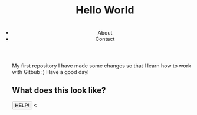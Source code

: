 <!DOCTYPE html>
<html>
<head>
	<title>TEA PAGE</title>
	
<style>
ul {
	display: inline;
	}
</style>
</head>

<body>
<header>
	<h1>Hello World</h1>
	<ul>
		<li>About</li>
		<li>Contact</li>
</header>	
	
My first repository
I have made some changes so that I learn how to work with Gitbub :)
Have a good day!
<h2>What does this look like?</h2>
<button>HELP!</button>
<
